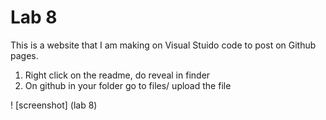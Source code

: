 # Lab 8 #

This is a website that I am making on Visual Stuido code to post on Github pages. 

1. Right click on the readme, do reveal in finder
2. On github in your folder go to files/ upload the file

! [screenshot] (lab 8)